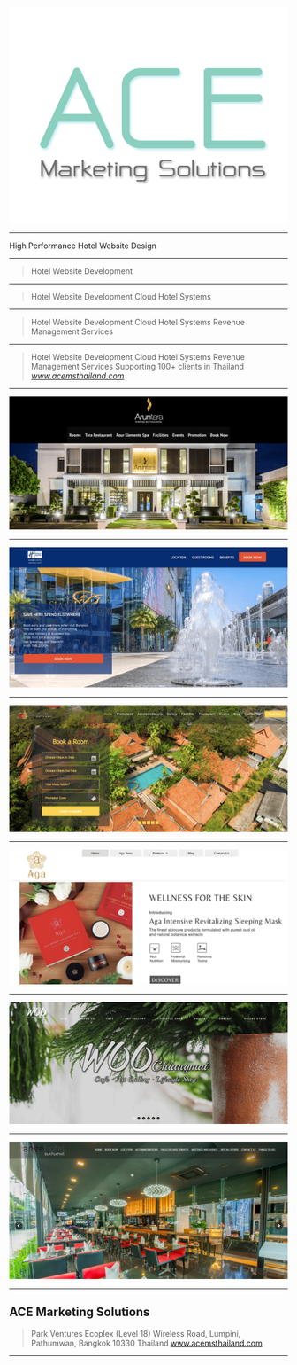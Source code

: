 


![ace](./ace.png)


---

High Performance Hotel Website Design

---

> Hotel Website Development                                           

---

> Hotel Website Development
> Cloud Hotel Systems 

---

> Hotel Website Development
> Cloud Hotel Systems
> Revenue Management Services

---

> Hotel Website Development
> Cloud Hotel Systems
> Revenue Management Services
> Supporting 100+ clients in Thailand 
> <cite>www.acemsthailand.com</cite>

---

![ace](./aruntara_hotel_website.png)


---

![ace](./hiex.png)


---

![ace](./yaang.png)


---

![ace](./aga.png)


---

![ace](./woo.png)


---

![ace](./arize.png)


---

## ACE Marketing Solutions

> Park Ventures Ecoplex (Level 18)
> Wireless Road, Lumpini,
> Pathumwan, Bangkok 10330
> Thailand
> www.acemsthailand.com


---
